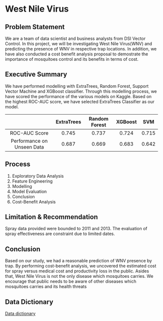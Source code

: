 # West Nile Virus

## Problem Statement

We are a team of data scientist and business analysts from DSI Vector Control. In this project, we will be investigating West Nile Virus(WNV) and predicting the presence of WNV in respective trap locations. In addition, we have also conducted a cost benefit analysis proposal to demostrate the importance of mosquitoes control and its benefits in terms of cost.

## Executive Summary

We have performed modelling with ExtraTrees, Random Forest, Support Vector Machine and XGBoost classifier. Through this modelling process, we have scored the performance of the various models on Kaggle. Based on the highest ROC-AUC score, we have selected ExtraTrees Classifier as our model.



|                            | ExtraTrees | Random Forest | XGBoost |  SVM  |
| :------------------------: | :--------: | :-----------: | :-----: | :---: |
|       ROC-AUC Score        |   0.745    |     0.737     |  0.724  | 0.715 |
| Performance on Unseen Data |   0.687    |     0.669     |  0.683  | 0.642 |





## Process

1. Exploratory Data Analysis
2. Feature Engineering
3. Modelling
4. Model Evaluation
5. Conclusion
6. Cost-Benefit Analysis



## Limitation & Recommendation



Spray data provided were bounded to 2011 and 2013.  The evaluation of spray effectiveness are constraint due to limited dates.



## Conclusion

Based on our study, we had a reasonable prediction of WNV presence by trap. By performing cost-benefit analysis, we uncovered the estimated cost for spray versus medical cost and productivity loss in the public. Asides that, West Nile Virus is not the only disease which mosquitoes carries. We encourage that public needs to be aware of other diseases which mosquitoes carries and its health threats



## Data Dictionary



[Data dictionary](https://github.com/alantancr/project4/blob/master/documents/noaa_weather_qclcd_documentation.pdf)



